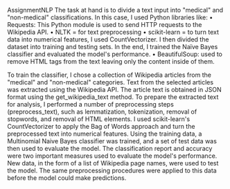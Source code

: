 AssignmentNLP
The task at hand is to divide a text input into "medical" and "non-medical" classifications. In this case, I used Python libraries like:
• Requests: This Python module is used to send HTTP requests to the Wikipedia API.
• NLTK = for text preprocessing 
• scikit-learn = to turn text data into numerical features, I used CountVectorizer. I then divided the dataset into training and testing sets. In the end, I trained the Naïve Bayes classifier and evaluated the model's performance.
• BeautifulSoup: used to remove HTML tags from the text leaving only the content inside of them. 

To train the classifier, I chose a collection of Wikipedia articles from the "medical" and "non-medical" categories. Text from the selected articles was extracted using the Wikipedia API. The article text is obtained in JSON format using the get_wikipedia_text method. To prepare the extracted text for analysis, I performed a number of preprocessing steps (preprocess_text), such as lemmatization, tokenization, removal of stopwords, and removal of HTML elements.
I used scikit-learn's CountVectorizer to apply the Bag of Words approach and turn the preprocessed text into numerical features.
Using the training data, a Multinomial Naive Bayes classifier was trained, and a set of test data was then used to evaluate the model. The classification report and accuracy were two important measures used to evaluate the model's performance.
New data, in the form of a list of Wikipedia page names, were used to test the model. The same preprocessing procedures were applied to this data before the model could make predictions.
